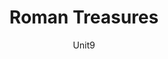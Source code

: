 ---
title: 'Roman Treasures'
author: Unit9
project_image_path: 'https://www.pixijs.com/wp/wp-content/uploads/Roman-Treasures-540x312.jpeg'
external_url: 'http://romantreasures.bulgari.com/en-int'
---